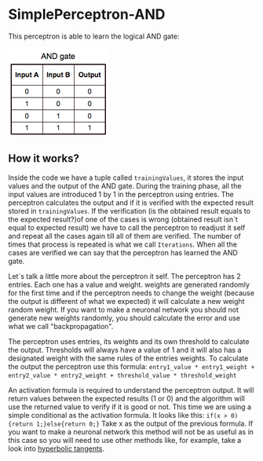 # SimplePerceptron-AND
This perceptron is able to learn the logical AND gate:




![AND Gate](https://raw.githubusercontent.com/DavidLopezSaez/PythonSimplePerceptron-AND/master/Img/AND-Gate.png)

## How it works?
Inside the code we have a tuple called `trainingValues`, it stores the input values and the output of the AND gate.
During the training phase, all the input values are introduced 1 by 1 in the perceptron using entries. The perceptron calculates the output and if it is verified with the expected result stored in `trainingValues`. If the verification (is the obtained result equals to the expected result?)of one of the cases is wrong (obtained result isn´t equal to expected result) we have to call the perceptron to readjust it self and repeat all the cases again till all of them are verified. The number of times that process is repeated is what we call `Iterations`. When all the cases are verified we can say that the perceptron has learned the AND gate.

Let´s talk a little more about the perceptron it self. The perceptron has 2 entries. Each one has a value and weight. weights are generated randomly for the first time and if the perceptron needs to change the weight (because the output is different of what we expected) it will calculate a new weight random weight. If you want to make a neuronal network you should not generate new weights randomly, you should calculate the error and use what we call "backpropagation".

The perceptron uses entries, its weights and its own threshold to calculate the output. Thresholds will always have a value of 1 and it will also has a designated weight with the same rules of the entries weights. To calculate the output the perceptron use this formula:
`entry1_value * entry1_weight + entry2_value * entry2_weight + threshold_value * threshold_weight`

An activation formula is required to understand the perceptron output. It will return values between the expected results (1 or 0) and the algorithm will use the returned value to verify if it is good or not.
This time we are using a simple conditional as the activation formula. It looks like this:
`if(x > 0){return 1;}else{return 0;}`
Take x as the output of the previous formula. If you want to make a neuronal network this method will not be as useful as in this case so you will need to use other methods like, for example, take a look into [hyperbolic tangents](https://en.wikipedia.org/wiki/Hyperbolic_function#Hyperbolic_tangent).
